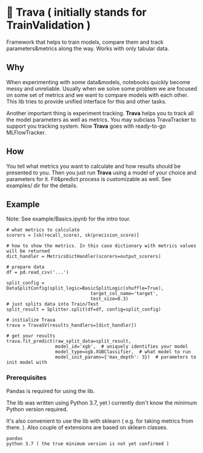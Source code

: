 # 🌿 Trava ( initially stands for TrainValidation )
Framework that helps to train models, compare them and track parameters&metrics along the way. Works with only tabular data.

## Why

When experimenting with some data&models, notebooks quickly become messy and unreliable. Usually when we solve some problem we are focused on some set of metrics and we want to compare models with each other. This lib tries to provide unified interface for this and other tasks.

Another important thing is experiment tracking. **Trava** helps you to track all the model parameters as well as metrics. You may subclass TravaTracker to support you tracking system. Now **Trava** goes with ready-to-go MLFlowTracker. 

## How

You tell what metrics you want to calculate and how results should be presented to you. Then you just run **Trava** using a model of your choice and parameters for it. Fit&predict process is customizable as well. See examples/ dir for the details.

## Example

Note: See example/Basics.ipynb for the intro tour.


```
# what metrics to calculate
scorers = [sk(recall_score), sk(precision_score)]

# how to show the metrics. In this case dictionary with metrics values will be returned
dict_handler = MetricsDictHandler(scorers=output_scorers)

# prepare data
df = pd.read_csv('...')

split_config = DataSplitConfig(split_logic=BasicSplitLogic(shuffle=True),
                               target_col_name='target',
                               test_size=0.3)
# just splits data into Train/Test
split_result = Splitter.split(df=df, config=split_config)

# initialize Trava
trava = TravaSV(results_handlers=[dict_handler])

# get your results
trava.fit_predict(raw_split_data=split_result, 
                  model_id='xgb',  # uniquely identifies your model
                  model_type=xgb.XGBClassifier,  # what model to run
                  model_init_params={'max_depth': 3})  # parameters to init model with
```

### Prerequisites

Pandas is required for using the lib. 

The lib was written using Python 3.7, yet I currently don't know the minimum Python version required.  

It's also convenient to use the lib with sklearn ( e.g. for taking metrics from there. ). Also couple of extensions are based on sklearn classes.

```
pandas
python 3.7 ( the true minimum version is not yet confirmed ) 
``` 
